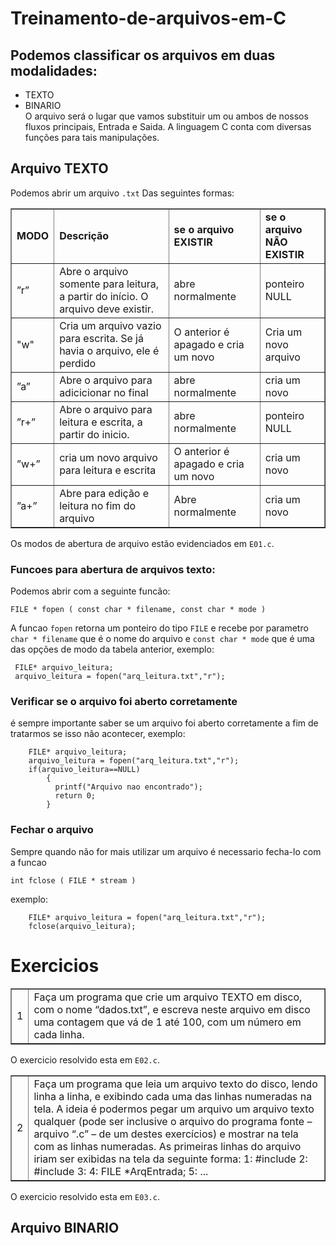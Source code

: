 # Treinamento-de-arquivos-em-C
## Podemos classificar os arquivos em duas modalidades:
* TEXTO
* BINARIO
<br>O arquivo será o lugar que vamos substituir um ou ambos de nossos fluxos principais, Entrada e Saida.
A linguagem C conta com diversas funções para tais manipulações.
## Arquivo TEXTO
Podemos abrir um arquivo `.txt` Das seguintes formas:
<table border="1">
<tr>
<td><b>MODO</b></td>
<td><b>Descrição</b></td>
<td><b>se o arquivo EXISTIR</b></td>
<td><b>se o arquivo NÃO EXISTIR</b></td>
</tr>
<tr>
<td>”r”</td>
<td>Abre o arquivo somente para leitura, a partir do início. O arquivo deve existir.</td>
<td>abre normalmente</td>
<td>ponteiro NULL</td>
<tr>
<td>"w"</td>
<td>Cria um arquivo vazio para escrita. Se já havia o arquivo, ele é perdido</td>
<td>O anterior é apagado e cria um novo</td>
<td>Cria um novo arquivo</td>
</tr>
<tr>
<td>”a”</td>
<td>Abre o arquivo para adicicionar no final</td>
<td>abre normalmente</td>
<td>cria um novo</td>
</tr>
<tr>
<td>”r+”</td>
<td>Abre o arquivo para leitura e escrita, a partir do inicio.</td>
<td>abre normalmente</td>
<td>ponteiro NULL</td>
</tr>  
 <tr>
<td>”w+”</td>
<td>cria um novo arquivo para leitura e escrita</td>
<td>O anterior é apagado e cria um novo</td>
<td>cria um novo</td>
</tr>
  <tr>
<td>”a+”</td>
<td>Abre para edição e leitura no fim do arquivo</td>
<td>Abre normalmente</td>
<td>cria um novo</td>
</tr>  
</table>

Os modos de abertura de arquivo estão evidenciados em `E01.c`.
<h3>
Funcoes para abertura de arquivos texto:
</h3>

Podemos abrir com a seguinte funcão:

```
FILE * fopen ( const char * filename, const char * mode )
```

A funcao `fopen` retorna um ponteiro do tipo `FILE` e recebe por parametro `char * filename` que é o nome do arquivo e `const char * mode` que é uma das opções de modo da tabela anterior, exemplo:

```
 FILE* arquivo_leitura;
 arquivo_leitura = fopen("arq_leitura.txt","r");
```
<h3>
Verificar se o arquivo foi aberto corretamente
</h3>

é sempre importante saber se um arquivo foi aberto corretamente a fim de tratarmos se isso não acontecer, exemplo:

```
    FILE* arquivo_leitura;
    arquivo_leitura = fopen("arq_leitura.txt","r");
    if(arquivo_leitura==NULL)
        {
          printf("Arquivo nao encontrado");
          return 0;
        }
```

<h3>
Fechar o arquivo
</h3>
Sempre quando não for mais utilizar um arquivo é necessario fecha-lo com a funcao

```
int fclose ( FILE * stream )
```
exemplo:
```
    FILE* arquivo_leitura = fopen("arq_leitura.txt","r");
    fclose(arquivo_leitura);
```

<h1>
Exercicios
</h1>

<table border="1">

<tr>
 
<td>
 1
 </td>
 <td>
Faça um programa que crie um arquivo TEXTO em disco, com o nome “dados.txt”,
e escreva neste arquivo em disco uma contagem que vá de 1 até 100, com um número
em cada linha. </td>
</tr>
</table>

O exercicio resolvido esta em `E02.c`.

<table border="1">
<tr>
<td>
 2
 </td>
 <td>
Faça um programa que leia um arquivo texto do disco, lendo linha a linha, e exibindo
cada uma das linhas numeradas na tela. A ideia é podermos pegar um arquivo um
arquivo texto qualquer (pode ser inclusive o arquivo do programa fonte – arquivo “.c”
– de um destes exercícios) e mostrar na tela com as linhas numeradas. As primeiras
linhas do arquivo iriam ser exibidas na tela da seguinte forma:
1: #include
2: #include
3:
4: FILE *ArqEntrada;
5: ...
 </td>
</tr>
</table>

O exercicio resolvido esta em `E03.c`.






## Arquivo BINARIO
       
        
